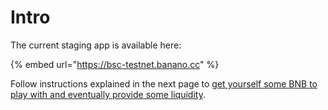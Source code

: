 # Intro

The current staging app is available here:

{% embed url="https://bsc-testnet.banano.cc" %}

Follow instructions explained in the next page to [get yourself some BNB to play with and eventually provide some liquidity](faucets-and-liquidity-pools.md).

